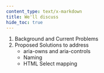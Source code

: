 ```yaml
---
content_type: text/x-markdown
title: We'll discuss
hide_toc: true
---
```


1. Background and Current Problems
2. Proposed Solutions to address
    * aria-owns and aria-controls
    * Naming
    * HTML Select mapping
